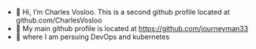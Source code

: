  
- 💞️ Hi, I’m Charles Vosloo. This is a second github profile located at github.com/CharlesVosloo
- 👋 My main github profile is located at https://github.com/journeyman33
- 👀 where I am persuing DevOps and kubernetes




<!---
journeyman33/journeyman33 is a ✨ special ✨ repository because its `README.md` (this file) appears on your GitHub profile.
You can click the Preview link to take a look at your changes.
--->
